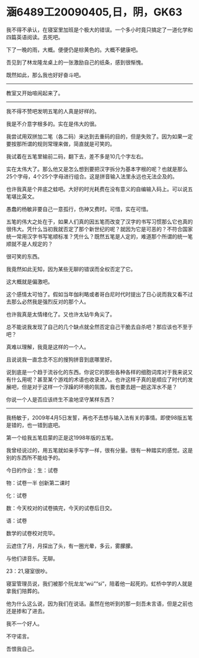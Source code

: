 # 涵6489工20090405,日，阴，GK63

我不得不承认，在寝室里加班是个极大的错误。一个多小时竟只搞定了一道化学和四篇英语阅读。去死吧。

下了一晚的雨，大概。便便仍是棕黄色的。大概不健康吧。

吾见到了林龙隆龙桌上的一张激励自己的纸条，感到很惭愧。

既然如此，那么我也好好奋斗吧。

----

教室又开始喧闹起来了。

----

我不得不赞吧发明五笔的人真是好样的。

我是不介意字根多的。实在是伟大的很。

我尝试用双拼加二笔（各二码）来达到去重码的目的，但是失败了。因为如果一定要按那所谓的规则常理来做，简直就是可笑的。

我试着在五笔里输前二码，翻下去，差不多是10几个字左右。

实在太伟大了。那么他又是怎么想到要把汉字拆分为基本字根的呢？也就是那么25个字母，4个25个字母进行组合。这是拼音输入法里永远也无法企及的。

也许我真是个井底之蛙吧。大好的时光耗费在没有意义的自编输入码上。可以说五笔堪比英文。

愚蠢的杨敏非要自己一意孤行，伤神又费时。可惜，实在可惜。

五笔的伟大之处在于，如果人们真的因五笔而改变了汉字的书写习惯那么它也真的很伟大。凭什么当初我就否定了那个新世纪的呢？就因为它是可恶的？不符合国家统一常用汉字书写笔顺标准？凭什么？既然五笔是人定的，难道那个所谓的统一笔顺就不是人规定的？

很可笑的东西。

我竟然如此无知，因为某些无聊的错误而全权否定了它。

这大概就是偏激吧。

这个感情太可怕了。假如当年伽利略或者哥白尼时代时提出了日心说而我又看不过去那么必然我是强烈反对的那个人。

也许我真是太情绪化了。又也许太钻牛角尖了。

总不能说我发现了自己的几个缺点就全然否定自己干脆去自杀吧？那应该也不至于吧？

真难以理解，我竟是这样的一个人。

且说说我一直念念不忘的搜狗拼音到底哪里好。

说到底是一个趋于流谷化的东西。你说它的那些各种各样的细胞词库对于我来说又有什么用呢？甚至某个游戏的术语也收录进入。也许这样子真的是顺应了时代的发展吧，但是对于这样一个浮躁的环境的氛围，我也要去趟一趟这浑水不是？

你说一个人是否应该终生不渝地坚守某样东西？

----

我杨敏于，2009年4月5日发誓，再也不去想与输入法有关的事情。即使98版五笔是错的，也一错到底吧。

第一个给我五笔启蒙的正是这1998年版的五笔。

我曾经说过的，用五笔就如亲手写字一样，很有分量。很有一种踏实的感觉。这是别的东西所不能给予的。

今日的作业：生：试卷

物：试卷一半 创新第二课时

化：试卷

数：今天校对的试卷搞完，今天的试卷后日交。

语：试卷

数学的试卷校对完毕。

云遮住了月，月探出了头，有一圈光晕，多云，雾朦朦。

与他们讲音乐。无聊。

23：21,寝室很吵。

寝室管理员说，我们被那个阮龙龙“wú”“si”，陪着他一起死的。虹桥中学的人就是拿我们陪葬的。

他为什么这么说，因为我们在说话。虽然在他听到的那一刻吾未言语，但是之前也还是掺和了进去。

我不一个好人。

不守诺言。

吾恨我自己。
